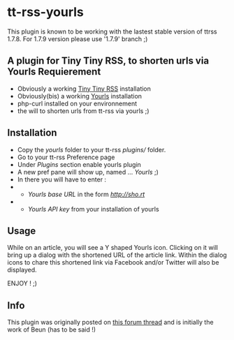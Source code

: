 tt-rss-yourls
=============

This plugin is known to be working with the lastest stable version of ttrss 1.7.8.
For 1.7.9 version please use '1.7.9' branch ;)

A plugin for Tiny Tiny RSS, to shorten urls via Yourls
Requierement
------------
* Obviously a working [Tiny Tiny RSS](http://tt-rss.org/) installation
* Obviously(bis) a working [Yourls](http://yourls.org) installation
* php-curl installed on your environnement
* the will to shorten urls from tt-rss via yourls ;)


Installation
------------
* Copy the *yourls* folder to your tt-rss *plugins/* folder.
* Go to your tt-rss Preference page
* Under *Plugins* section enable yourls plugin
* A new pref pane will show up, named ... *Yourls* ;)
* In there you will have to enter :
* * *Yourls base URL* in the form *http://sho.rt*
* * *Yourls API key* from your installation of yourls


Usage
------
While on an article, you will see a Y shaped Yourls icon. Clicking on it will bring up a dialog with the shortened URL of the article link. Within the dialog icons to chare this shortened link via Facebook and/or Twitter will also be displayed.

ENJOY ! ;)

Info
----
This plugin was originally posted on [this forum thread](http://www.tt-rss.org/forum/viewtopic.php?f=22&t=1429&p=7564) and is initially the work of Beun (has to be said !)
